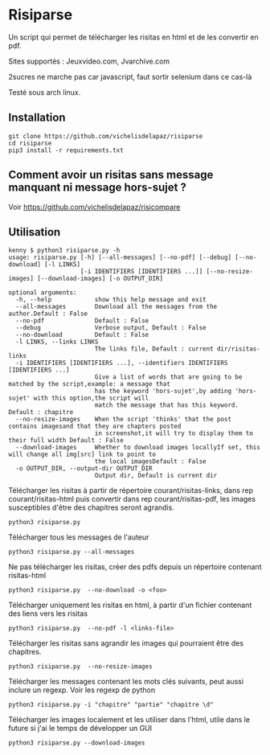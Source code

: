 # Risiparse

Un script qui permet de télécharger les risitas en html et de les convertir en pdf.

Sites supportés : Jeuxvideo.com, Jvarchive.com

2sucres ne marche pas car javascript, faut sortir selenium dans ce cas-là

Testé sous arch linux.

## Installation

```
git clone https://github.com/vichelisdelapaz/risiparse
cd risiparse
pip3 install -r requirements.txt
```

## Comment avoir un risitas sans message manquant ni message hors-sujet ?

Voir https://github.com/vichelisdelapaz/risicompare

## Utilisation

```
kenny $ python3 risiparse.py -h
usage: risiparse.py [-h] [--all-messages] [--no-pdf] [--debug] [--no-download] [-l LINKS]
                    [-i IDENTIFIERS [IDENTIFIERS ...]] [--no-resize-images] [--download-images] [-o OUTPUT_DIR]

optional arguments:
  -h, --help            show this help message and exit
  --all-messages        Download all the messages from the author.Default : False
  --no-pdf              Default : False
  --debug               Verbose output, Default : False
  --no-download         Default : False
  -l LINKS, --links LINKS
                        The links file, Default : current dir/risitas-links
  -i IDENTIFIERS [IDENTIFIERS ...], --identifiers IDENTIFIERS [IDENTIFIERS ...]
                        Give a list of words that are going to be matched by the script,example: a message that
                        has the keyword 'hors-sujet',by adding 'hors-sujet' with this option,the script will
                        match the message that has this keyword. Default : chapitre
  --no-resize-images    When the script 'thinks' that the post contains imagesand that they are chapters posted
                        in screenshot,it will try to display them to their full width Default : False
  --download-images     Whether to download images locallyIf set, this will change all img[src] link to point to
                        the local imagesDefault : False
  -o OUTPUT_DIR, --output-dir OUTPUT_DIR
                        Output dir, Default is current dir
```

Télécharger les risitas à partir de répertoire courant/risitas-links, dans rep courant/risitas-html puis convertir dans rep courant/risitas-pdf, les images susceptibles d'être des chapitres seront agrandis.

```
python3 risiparse.py
```

Télécharger tous les messages de l'auteur

```
python3 risiparse.py --all-messages
```

Ne pas télécharger les risitas, créer des pdfs depuis un répertoire contenant risitas-html

```
python3 risiparse.py  --no-download -o <foo>
```

Télécharger uniquement les risitas en html, à partir d'un fichier contenant des liens vers les risitas

```
python3 risiparse.py  --no-pdf -l <links-file>
```

Télécharger les risitas sans agrandir les images qui pourraient être des chapitres.

```
python3 risiparse.py  --no-resize-images
```

Télécharger les messages contenant les mots clés suivants,
peut aussi inclure un regexp. Voir les regexp de python

```
python3 risiparse.py -i "chapitre" "partie" "chapitre \d"
```

Télécharger les images localement et les utiliser dans l'html, utile dans le future
si j'ai le temps de développer un GUI

```
python3 risiparse.py --download-images
```
